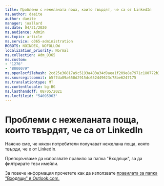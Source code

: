 ```yaml
---
title: Проблеми с нежеланата поща, които твърдят, че са от LinkedIn
ms.author: daeite
author: daeite
manager: joallard
ms.date: 04/21/2020
ms.audience: Admin
ms.topic: article
ms.service: o365-administration
ROBOTS: NOINDEX, NOFOLLOW
localization_priority: Normal
ms.collection: Adm_O365
ms.custom:
- "1276"
- "8000079"
ms.openlocfilehash: 2cd25e36817a9c5193a483a34d9aea1f209e8e7971c180772b32a9552ee67222
ms.sourcegitcommit: b5f7da89a650d2915dc652449623c78be6247175
ms.translationtype: MT
ms.contentlocale: bg-BG
ms.lasthandoff: 08/05/2021
ms.locfileid: "54095963"
---
```

# <a name="issues-with-junk-email-claiming-to-be-from-linkedin"></a>Проблеми с нежеланата поща, които твърдят, че са от LinkedIn

Наясно сме, че някои потребители получават нежелана поща, която твърди, че е от LinkedIn.

Препоръчваме да използвате правило за папка "Входящи", за да филтрирате тези имейли.

За повече информация прочетете как да използвате [правилата за папка "Входящи" в Outlook.com.](https://support.office.com/article/4b094371-a5d7-49bd-8b1b-4e4896a7cc5d?wt.mc_id=Office_Outlook_com_Alchemy)